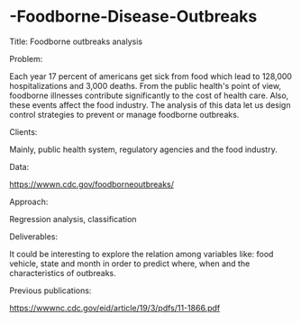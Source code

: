 # -Foodborne-Disease-Outbreaks

Title: Foodborne outbreaks analysis 

Problem:

Each year 17 percent of americans get sick from food which lead to 128,000 hospitalizations 
and 3,000 deaths. From the public health's point of view, foodborne illnesses contribute 
significantly to the cost of health care. Also, these events affect the food industry. 
The analysis of this data let us design control strategies to prevent or manage foodborne outbreaks.


Clients:

Mainly, public health system, regulatory agencies and the food industry.

Data: 

https://wwwn.cdc.gov/foodborneoutbreaks/

Approach:

Regression analysis, classification

Deliverables:

It could be interesting to explore the relation among variables like: food vehicle, state and month in order to predict where, when and the characteristics of outbreaks.

Previous publications:

https://wwwnc.cdc.gov/eid/article/19/3/pdfs/11-1866.pdf
